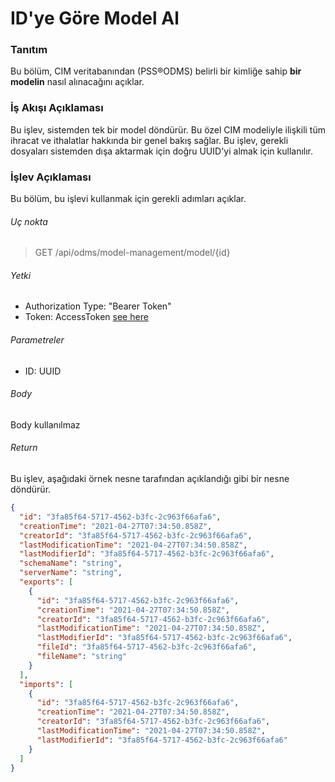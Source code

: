 # ID'ye Göre Model Al

### Tanıtım
Bu bölüm, CIM veritabanından (PSS®ODMS) belirli bir kimliğe sahip **bir modelin** nasıl alınacağını açıklar.

### İş Akışı Açıklaması
Bu işlev, sistemden tek bir model döndürür. Bu özel CIM modeliyle ilişkili tüm ihracat ve ithalatlar hakkında bir genel bakış sağlar. Bu işlev, gerekli dosyaları sistemden dışa aktarmak için doğru UUID'yi almak için kullanılır.

### İşlev Açıklaması
Bu bölüm, bu işlevi kullanmak için gerekli adımları açıklar.

###### Uç nokta
> GET /api/odms/model-management/model/{id}

###### Yetki
- Authorization Type: "Bearer Token"
- Token: AccessToken [see here](../IdentityManagement/Authorization.md)

###### Parametreler
- ID: UUID


###### Body
Body kullanılmaz

###### Return
Bu işlev, aşağıdaki örnek nesne tarafından açıklandığı gibi bir nesne döndürür.
````JSON
{
  "id": "3fa85f64-5717-4562-b3fc-2c963f66afa6",
  "creationTime": "2021-04-27T07:34:50.858Z",
  "creatorId": "3fa85f64-5717-4562-b3fc-2c963f66afa6",
  "lastModificationTime": "2021-04-27T07:34:50.858Z",
  "lastModifierId": "3fa85f64-5717-4562-b3fc-2c963f66afa6",
  "schemaName": "string",
  "serverName": "string",
  "exports": [
    {
      "id": "3fa85f64-5717-4562-b3fc-2c963f66afa6",
      "creationTime": "2021-04-27T07:34:50.858Z",
      "creatorId": "3fa85f64-5717-4562-b3fc-2c963f66afa6",
      "lastModificationTime": "2021-04-27T07:34:50.858Z",
      "lastModifierId": "3fa85f64-5717-4562-b3fc-2c963f66afa6",
      "fileId": "3fa85f64-5717-4562-b3fc-2c963f66afa6",
      "fileName": "string"
    }
  ],
  "imports": [
    {
      "id": "3fa85f64-5717-4562-b3fc-2c963f66afa6",
      "creationTime": "2021-04-27T07:34:50.858Z",
      "creatorId": "3fa85f64-5717-4562-b3fc-2c963f66afa6",
      "lastModificationTime": "2021-04-27T07:34:50.858Z",
      "lastModifierId": "3fa85f64-5717-4562-b3fc-2c963f66afa6"
    }
  ]
}
````